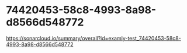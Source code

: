 # 74420453-58c8-4993-8a98-d8566d548772
https://sonarcloud.io/summary/overall?id=examly-test_74420453-58c8-4993-8a98-d8566d548772
